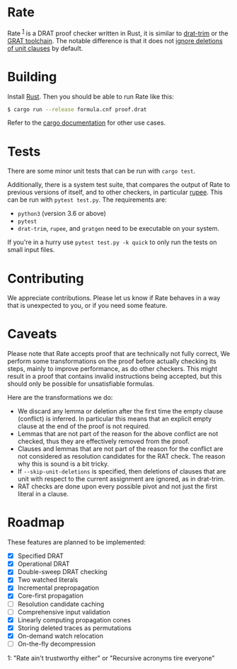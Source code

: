 # Rate

Rate <sup>[1](#1)</sup> is a DRAT proof checker written in Rust, it is similar
to [drat-trim](https://github.com/marijnheule/drat-trim) or the [GRAT
toolchain](http://www21.in.tum.de/~lammich/grat/). The notable difference is
that it does not [ignore deletions of unit
clauses](https://github.com/marijnheule/drat-trim#clause-deletion-details) by
default.

# Building
Install [Rust](https://www.rust-lang.org/en-US/install.html). Then you should be
able to run Rate like this:

```sh
$ cargo run --release formula.cnf proof.drat
```
Refer to the [cargo documentation](https://doc.rust-lang.org/cargo/) for other use cases.

# Tests
There are some minor unit tests that can be run with `cargo test`.

Additionally, there is a system test suite, that compares the output of Rate to
previous versions of itself, and to other checkers, in particular
[rupee](https://github.com/arpj-rebola/rupee).
This can be run with `pytest test.py`. The requirements are:

- `python3` (version 3.6 or above)
- `pytest`
- `drat-trim`, `rupee`, and `gratgen` need to be executable on your system.

If you're in a hurry use `pytest test.py -k quick` to only run the tests on
small input files.

# Contributing

We appreciate contributions. Please let us know if Rate behaves in a way that is
unexpected to you, or if you need some feature.

# Caveats

Please note that Rate accepts proof that are technically not fully correct, We
perform some transformations on the proof before actually checking its steps,
mainly to improve performance, as do other checkers. This might result in a
proof that contains invalid instructions being accepted, but this should only be
possible for unsatisfiable formulas.

Here are the transformations we do:
- We discard any lemma or deletion after the first time the empty clause
  (conflict) is inferred. In particular this means that an explicit empty
  clause at the end of the proof is not required.
- Lemmas that are not part of the reason for the above conflict are not
  checked, thus they are effectively removed from the proof.
- Clauses and lemmas that are not part of the reason for the conflict are not
  considered as resolution candidates for the RAT check. The reason why this
  is sound is a bit tricky.
- If `--skip-unit-deletions` is specified, then deletions of clauses that are unit
  with respect to the current assignment are ignored, as in drat-trim.
- RAT checks are done upon every possible pivot and not just the first literal
  in a clause.

# Roadmap
These features are planned to be implemented:

- [x] Specified DRAT
- [x] Operational DRAT
- [x] Double-sweep DRAT checking
- [x] Two watched literals
- [x] Incremental prepropagation
- [x] Core-first propagation
- [ ] Resolution candidate caching
- [ ] Comprehensive input validation
- [x] Linearly computing propagation cones
- [x] Storing deleted traces as permutations
- [x] On-demand watch relocation
- [ ] On-the-fly decompression

<a name="1">1</a>: "Rate ain't trustworthy either" or "Recursive acronyms tire everyone"
